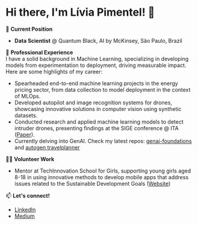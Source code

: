 # Hi there, I'm Lívia Pimentel! 👋

💼 **Current Position**  
- **Data Scientist** @ Quantum Black, AI by McKinsey, São Paulo, Brazil
  
🚀 **Professional Experience**  
I have a solid background in Machine Learning, specializing in developing models from experimentation to deployment, driving measurable impact.
Here are some highlights of my career:
- Spearheaded end-to-end machine learning projects in the energy pricing sector, from data collection to model deployment in the context of MLOps.
- Developed autopilot and image recognition systems for drones, showcasing innovative solutions in computer vision using synthetic datasets.
- Conducted research and applied machine learning models to detect intruder drones, presenting findings at the SIGE conference @ ITA ([Paper](https://www.sige.ita.br/edicoes-anteriores/2021/st/217759_1.pdf)).
- Currently delving into GenAI. Check my latest repos: [genai-foundations](https://github.com/LiviaPimentel/genai-foundations) and [autogen travelplanner](https://github.com/LiviaPimentel/autogen-travelplanner)

👩‍🏫 **Volunteer Work**  
- Mentor at TechInnovation School for Girls, supporting young girls aged 8-18 in using innovative methods to develop mobile apps that address issues related to the Sustainable Development Goals ([Website](https://www.technovation.org/))

📫 **Let's connect!**  
- [LinkedIn](https://www.linkedin.com/in/liviafpimentel)
- [Medium](https://medium.com/@liviafragoso.pi)


